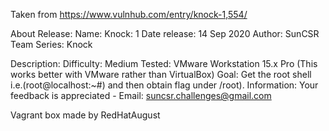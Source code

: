 Taken from https://www.vulnhub.com/entry/knock-1,554/ 

About Release:
    Name: Knock: 1
    Date release: 14 Sep 2020
    Author: SunCSR Team
    Series: Knock

Description:
    Difficulty: Medium
    Tested: VMware Workstation 15.x Pro (This works better with VMware rather than VirtualBox)
    Goal: Get the root shell i.e.(root@localhost:~#) and then obtain flag under /root).
    Information: Your feedback is appreciated - Email: suncsr.challenges@gmail.com

Vagrant box made by RedHatAugust
